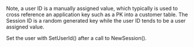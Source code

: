 ﻿Note, a user ID is a manually assigned value, which typically is used to cross reference an application key such as a PK into a customer table. The Session ID is a random generated key while the user ID tends to be a user assigned value.

Set the user with SetUserId() after a call to NewSession().